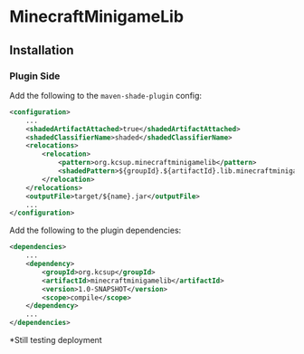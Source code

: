 # MinecraftMinigameLib

## Installation

### Plugin Side
Add the following to the `maven-shade-plugin` config:
```xml
<configuration>
    ...
    <shadedArtifactAttached>true</shadedArtifactAttached>
    <shadedClassifierName>shaded</shadedClassifierName>
    <relocations>
        <relocation>
            <pattern>org.kcsup.minecraftminigamelib</pattern>
            <shadedPattern>${groupId}.${artifactId}.lib.minecraftminigamelib</shadedPattern>
        </relocation>
    </relocations>
    <outputFile>target/${name}.jar</outputFile>
    ...
</configuration>
```
Add the following to the plugin dependencies:
```xml
<dependencies>
    ...
    <dependency>
        <groupId>org.kcsup</groupId>
        <artifactId>minecraftminigamelib</artifactId>
        <version>1.0-SNAPSHOT</version>
        <scope>compile</scope>
    </dependency>
    ...
</dependencies>
```

*Still testing deployment
